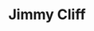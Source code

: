 ---
title: "Jimmy Cliff"
summary: "James Chambers OM , known professionally as Jimmy Cliff, is a Jamaican ska, rocksteady, reggae and soul musician, multi-instrumentalist, singer, and actor. He is the only living reggae musician to hold the Order of Merit, the highest honour that can be granted by the Jamaican government for achievements in the arts and sciences. Cliff is best known among mainstream audiences for songs such as \"Many Rivers to Cross\", \"You Can Get It If You Really Want\", \"The Harder They Come\", \"Reggae Night\", and \"Hakuna Matata\", and his covers of Cat Stevens's \"Wild World\" and Johnny Nash's \"I Can See Clearly Now\" from the film Cool Runnings. He starred in the film The Harder They Come, which helped popularize reggae around the world, and Club Paradise. Cliff was one of five performers inducted into the Rock and Roll Hall of Fame in 2010."
slug: "jimmy-cliff"
image: "jimmy-cliff.jpg"
apple_music_artist_url: "None"
wikipedia_url: "https://en.wikipedia.org/wiki/Jimmy_Cliff"
---